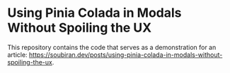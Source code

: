 # Using Pinia Colada in Modals Without Spoiling the UX

This repository contains the code that serves as a demonstration for an article: https://soubiran.dev/posts/using-pinia-colada-in-modals-without-spoiling-the-ux.
